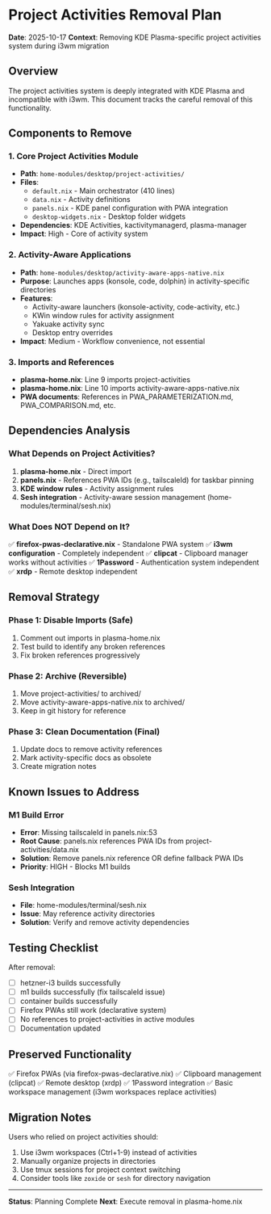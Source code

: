 # Project Activities Removal Plan

**Date**: 2025-10-17
**Context**: Removing KDE Plasma-specific project activities system during i3wm migration

## Overview

The project activities system is deeply integrated with KDE Plasma and incompatible with i3wm. This document tracks the careful removal of this functionality.

## Components to Remove

### 1. Core Project Activities Module
- **Path**: `home-modules/desktop/project-activities/`
- **Files**:
  - `default.nix` - Main orchestrator (410 lines)
  - `data.nix` - Activity definitions
  - `panels.nix` - KDE panel configuration with PWA integration
  - `desktop-widgets.nix` - Desktop folder widgets
- **Dependencies**: KDE Activities, kactivitymanagerd, plasma-manager
- **Impact**: High - Core of activity system

### 2. Activity-Aware Applications
- **Path**: `home-modules/desktop/activity-aware-apps-native.nix`
- **Purpose**: Launches apps (konsole, code, dolphin) in activity-specific directories
- **Features**:
  - Activity-aware launchers (konsole-activity, code-activity, etc.)
  - KWin window rules for activity assignment
  - Yakuake activity sync
  - Desktop entry overrides
- **Impact**: Medium - Workflow convenience, not essential

### 3. Imports and References
- **plasma-home.nix**: Line 9 imports project-activities
- **plasma-home.nix**: Line 10 imports activity-aware-apps-native.nix
- **PWA documents**: References in PWA_PARAMETERIZATION.md, PWA_COMPARISON.md, etc.

## Dependencies Analysis

### What Depends on Project Activities?
1. **plasma-home.nix** - Direct import
2. **panels.nix** - References PWA IDs (e.g., tailscaleId) for taskbar pinning
3. **KDE window rules** - Activity assignment rules
4. **Sesh integration** - Activity-aware session management (home-modules/terminal/sesh.nix)

### What Does NOT Depend on It?
✅ **firefox-pwas-declarative.nix** - Standalone PWA system
✅ **i3wm configuration** - Completely independent
✅ **clipcat** - Clipboard manager works without activities
✅ **1Password** - Authentication system independent
✅ **xrdp** - Remote desktop independent

## Removal Strategy

### Phase 1: Disable Imports (Safe)
1. Comment out imports in plasma-home.nix
2. Test build to identify any broken references
3. Fix broken references progressively

### Phase 2: Archive (Reversible)
1. Move project-activities/ to archived/
2. Move activity-aware-apps-native.nix to archived/
3. Keep in git history for reference

### Phase 3: Clean Documentation (Final)
1. Update docs to remove activity references
2. Mark activity-specific docs as obsolete
3. Create migration notes

## Known Issues to Address

### M1 Build Error
- **Error**: Missing tailscaleId in panels.nix:53
- **Root Cause**: panels.nix references PWA IDs from project-activities/data.nix
- **Solution**: Remove panels.nix reference OR define fallback PWA IDs
- **Priority**: HIGH - Blocks M1 builds

### Sesh Integration
- **File**: home-modules/terminal/sesh.nix
- **Issue**: May reference activity directories
- **Solution**: Verify and remove activity dependencies

## Testing Checklist

After removal:
- [ ] hetzner-i3 builds successfully
- [ ] m1 builds successfully (fix tailscaleId issue)
- [ ] container builds successfully
- [ ] Firefox PWAs still work (declarative system)
- [ ] No references to project-activities in active modules
- [ ] Documentation updated

## Preserved Functionality

✅ Firefox PWAs (via firefox-pwas-declarative.nix)
✅ Clipboard management (clipcat)
✅ Remote desktop (xrdp)
✅ 1Password integration
✅ Basic workspace management (i3wm workspaces replace activities)

## Migration Notes

Users who relied on project activities should:
1. Use i3wm workspaces (Ctrl+1-9) instead of activities
2. Manually organize projects in directories
3. Use tmux sessions for project context switching
4. Consider tools like `zoxide` or `sesh` for directory navigation

---

**Status**: Planning Complete
**Next**: Execute removal in plasma-home.nix
